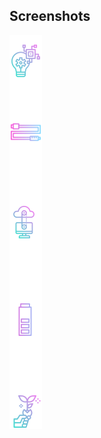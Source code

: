 ## Screenshots

<img src="https://raw.githubusercontent.com/SobieskiCodes/SobieskiCodes/main/Assets/SideImageDown.png">